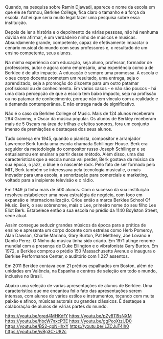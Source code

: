 Quando, na pesquisa sobre Ramin Djawadi, aparece o nome da escola em que ele se formou, Berklee College, fica claro o tamanho e a força da escola. Achei que seria muito legal fazer uma pesquisa sobre essa instituição. 

Depois de ler a história e o depoimento de várias pessoas, não há nenhuma dúvida em afirmar, é um verdadeiro ninho de músicos e musicas. Absurdamente grande, competente, capaz de efetivamente impactar o cenário musical do mundo com seus professores e, o resultado de um ensino competente, seus alunos. 

Na minha experiência com educação, seja aluno, professor, formador de professores, autor e agora como empresário, uma experiência como a de Berklee é de alto impacto. A educação é sempre uma promessa. A escola e o seu corpo docente prometem um resultado, uma entrega, seja o aprendizado, seja a promoção do discente para um outro patamar profissional ou de conhecimento. Em vários casos - e não são poucos  - há uma clara percepção de que a escola tem baixo impacto, seja na profissão ou no patamar de conhecimento, porque não tem vínculo com a realidade e a demanda contemporânea. E não entrega nada de significativo. 

Não é o caso da Berklee College of Music. Mais de 124 alunos receberam 294 Grammy, o Oscar da música popular. Os alunos de Berkley receberam mais de 5 Oscars na área de trilhas e efeitos sonoros, fora um conjunto imenso de premiações e destaques dos seus alunos.
 
Tudo começa em 1945, quando o pianista, compositor e arranjador Lawrence Berk funda uma escola chamada Schilinger House. Berk era seguidor da metodologia do compositor russo Joseph Schilinger e se entusiasmou em ensinar a partir desse método.  Além disso, uma das  características que a escola nunca vai perder, Berk gostava da música da sua época, o jazz, o blue e o nascente rock. Pelo fato de ser formado pelo MIT, Berk também se interessava pela tecnologia musical e, o mais inovador para uma escola, a sonorização para comerciais e marketing, voltado para a insipiente televisão e o rádio. 

Em 1949 já tinha mais de 500 alunos. Com o sucesso da sua instituição resolveu estabelecer uma nova estratégia de negócio, com foco em expansão e internacionalização. Criou então a marca Berklee School Of Music. Berk, o seu sobrenome, mais o Lee, primeiro nome do seu filho Lee Eliot Berk. Estabelece então a sua escola no prédio da 1140 Boylston Street, sede atual. 

Assim consegue seduzir grandes músicos da época para a prática de ensino e apresenta um corpo docente com estrelas como Herb Pomeroy, Alan Dawson, Charlie Mariano, Gary Burton, Pat Metheny, Joe Lovano e Danilo Perez. O Ninho da música tinha sido criado.  Em 1971 atinge renome mundial com a presença de Duke Ellington e o vibrafonista Gary Burton. Em 1972, a Berklee comprou o prédio 150 Massachusetts Avenue e inaugura  o Berklee Performance Center, o auditório com 1.227 assentos. 

Em 2011 Berklee contava com 21 prédios espalhados em Boston, além de unidades em Valência, na Espanha e centros de seleção em todo o mundo, inclusive no Brasil. 

Abaixo uma seleção de várias apresentações de alunos de Berklee. Uma característica que me encantou foi o fato das apresentações serem intensas, com alunos de vários estilos e instrumentos, tocando com muita paixão e afinco, músicas autorais ou grandes clássicos. É destaque a colaboração de alunos de várias partes do mundo. 

https://youtu.be/gred4MHKdfY 
https://youtu.be/pZy8115sNXM 
https://youtu.be/hbcW7nxcP3E 
https://youtu.be/ggPooXtzUD0 
https://youtu.be/BS2-qoNHhxY 
https://youtu.be/ILZCJuT4lh0 
https://youtu.be/ivBg3C-U82c 
